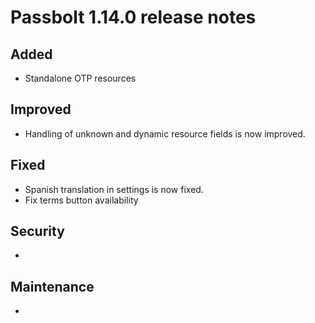 # Passbolt 1.14.0 release notes

## Added
- Standalone OTP resources

## Improved
- Handling of unknown and dynamic resource fields is now improved.

## Fixed
- Spanish translation in settings is now fixed.
- Fix terms button availability

## Security
- 

## Maintenance
- 
